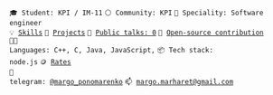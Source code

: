 <code>🎓 Student: KPI / IM-11</code>
<code>⚪ Community: KPI</code>
<code>👷 Speciality: Software engineer</code><br>
<code>💡 [Skills](SKILLS.md)</code>
<code>🧻 [Projects](PROJECTS.md)</code>
<code>📢 [Public talks: 0](TALKS.md)</code>
<code>👀 [Open-source contribution](CONTRIBUTION.md)</code><br>
<code>🧑‍💻 Languages: C++, С, Java, JavaScript,</code>
<code>📦 Tech stack: node.js</code>
<code>🪙 [Rates](RATES.md)</code><br>
<code>💬 telegram: [@margo_ponomarenko](https://t.me/margo_ponomarenko)</code>
<code>📫 [margo.marharet@gmail.com](mailto:margo.marharet@gmail.com)</code>
